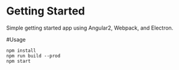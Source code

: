 # Getting Started

Simple getting started app using Angular2, Webpack, and Electron.

#Usage
```
npm install
npm run build --prod
npm start
```
